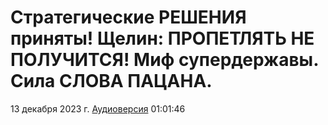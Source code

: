 # Стратегические РЕШЕНИЯ приняты! Щелин: ПРОПЕТЛЯТЬ НЕ ПОЛУЧИТСЯ! Миф супердержавы. Сила СЛОВА ПАЦАНА.

13 декабря 2023 г. [Аудиоверсия](https://e.pcloud.link/publink/show?code=XZ31ndZc3rnfhE2DcRGIeoABQP9fFW3FyMX) 01:01:46
